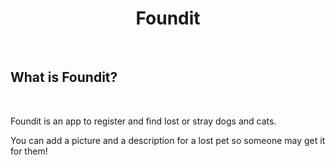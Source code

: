 <h1 align="center">Foundit</h1>

<br>
<h2>What is Foundit?</h2>

<br>
<p>Foundit is an app to register and find lost or stray dogs and cats.</p>
<p>You can add a picture and a description for a lost pet so someone may get it for them!</p>
